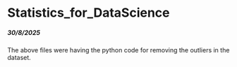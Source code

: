 # Statistics_for_DataScience
##### 30/8/2025
The above files were having the python code for removing the outliers in the dataset.
